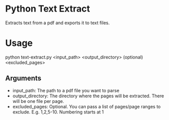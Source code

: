 # Python Text Extract
Extracts text from a pdf and exports it to text files.

# Usage
python text-extract.py <input_path> <output_directory> (optional)<excluded_pages>

## Arguments
- input_path: The path to a pdf file you want to parse
- output_directory: The directory where the pages will be extracted. There will be one file per page.
- excluded_pages: Optional. You can pass a list of pages/page ranges to exclude. E.g. 1,2,5-10. Numbering starts at 1